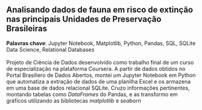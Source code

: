 ## Analisando dados de fauna em risco de extinção nas principais Unidades de Preservação Brasileiras

**Palavras chave**: Jupyter Notebook, Matplotlib, Python, Pandas, SQL, SQLite Data Science, Relational Databases    
<br>
Projeto de Ciência de Dados desenvolvido como trabalho final de um curso de especialização na plataforma Coursera. A partir de dados obtidos no Portal Brasiliero de Dados Abertos, montei um Jupyter Notebook em Python que automatiza a extração de dados de uma planilha Excel e os armazena em uma base de dados relacional SQLite. Cruzo informações pertinentes, montando tabelas como _DataFrames_ do Pandas, e as transformo em gráficos utilizando as bibliotecas _matplotlib_ e _seaborn_
